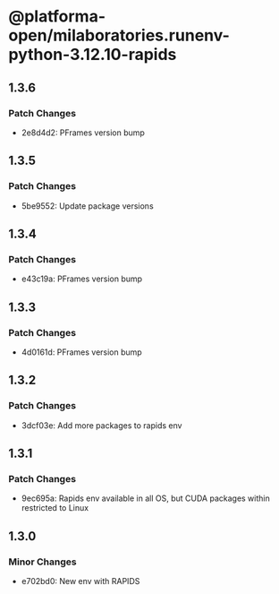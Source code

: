# @platforma-open/milaboratories.runenv-python-3.12.10-rapids

## 1.3.6

### Patch Changes

- 2e8d4d2: PFrames version bump

## 1.3.5

### Patch Changes

- 5be9552: Update package versions

## 1.3.4

### Patch Changes

- e43c19a: PFrames version bump

## 1.3.3

### Patch Changes

- 4d0161d: PFrames version bump

## 1.3.2

### Patch Changes

- 3dcf03e: Add more packages to rapids env

## 1.3.1

### Patch Changes

- 9ec695a: Rapids env available in all OS, but CUDA packages within restricted to Linux

## 1.3.0

### Minor Changes

- e702bd0: New env with RAPIDS
